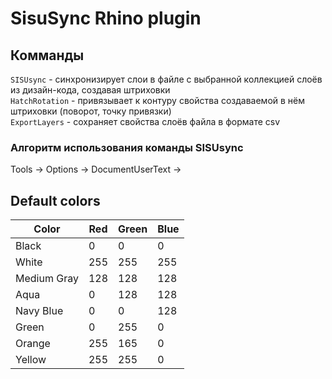 # SisuSync Rhino plugin

## Комманды 
`SISUsync` - синхронизирует слои в файле с выбранной коллекцией слоёв из дизайн-кода, создавая штриховки
<br/>
`HatchRotation` - привязывает к контуру свойства создаваемой в нём штриховки (поворот, точку привязки)
<br/>
`ExportLayers` - сохраняет свойства слоёв файла в формате csv
<br/>

### Алгоритм использования команды SISUsync
Tools -> Options -> DocumentUserText ->

## Default colors

| Color       | Red | Green | Blue |
|-------------|-----|-------|------|
| Black       | 0	| 0 	| 0    |
| White       | 255	| 255 	| 255  |
| Medium Gray | 128	| 128 	| 128  |
| Aqua        | 0	| 128 	| 128  |
| Navy Blue   | 0	| 0 	| 128  |
| Green       | 0	| 255 	| 0    |
| Orange      | 255	| 165 	| 0    |
| Yellow      | 255	| 255 	| 0    |
